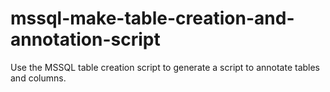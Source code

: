 # mssql-make-table-creation-and-annotation-script
Use the MSSQL table creation script to generate a script to annotate tables and columns.
